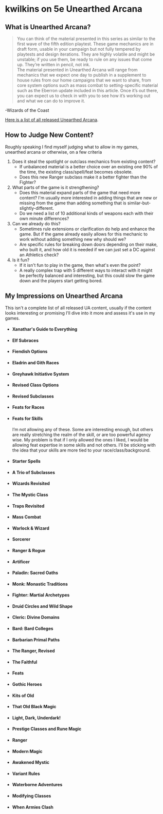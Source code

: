 kwilkins on 5e Unearthed Arcana
======



## What is Unearthed Arcana?
> You can think of the material presented in this series as similar to the first wave of the fifth edition playtest. These game mechanics are in draft form, usable in your campaign but not fully tempered by playtests and design iterations. They are highly volatile and might be unstable; if you use them, be ready to rule on any issues that come up. They’re written in pencil, not ink.  
The material presented in Unearthed Arcana will range from mechanics that we expect one day to publish in a supplement to house rules from our home campaigns that we want to share, from core system options such as mass combat to setting-specific material such as the Eberron update included in this article. Once it’s out there, you can expect us to check in with you to see how it’s working out and what we can do to improve it.

-Wizards of the Coast

[Here is a list of all released Unearthed Arcana](https://www.learningdnd.com/resource/unearthed-arcana-list/).

## How to Judge New Content?
Roughly speaking I find myself judging what to allow in my games, unearthed arcana or otherwise, on a few criteria

  1. Does it steal the spotlight or outclass mechanics from existing content?
      * If unbalanced material is a better choice over an existing one 90% of the time, the existing class/spell/feat becomes obsolete.
      * Does this new Ranger subclass make it a better fighter than the Fighter?
  2. What parts of the game is it strengthening?
      * Does this material expand parts of the game that need more content? I'm usually more interested in adding things that are new or missing from the game than adding something that is similar-but-slightly-different.
      * Do we need a list of 10 additional kinds of weapons each with their own minute differences?
  3. Can we already do this?
      * Sometimes rule extensions or clarification do help and enhance the game. But if the game already easily allows for this mechanic to work without adding something new why should we?
      * Are specific rules for breaking down doors depending on their make, who built it, and how old it is needed if we can just set a DC against an Athletics check?
  4. Is it fun?
      * If it isn't fun to play in the game, then what's even the point?
      * A really complex trap with 5 different ways to interact with it might be perfectly balanced and interesting, but this could slow the game down and the players start getting bored.

## My Impressions on Unearthed Arcana
This isn't a complete list of all released UA content, usually if the content looks interesting or promising I'll dive into it more and assess it's use in my games.

  * #### Xanathar's Guide to Everything
  * #### Elf Subraces
  * #### Fiendish Options
  * #### Eladrin and Gith Races
  * #### Greyhawk Initiative System
  * #### Revised Class Options
  * #### Revised Subclasses
  * #### Feats for Races
  * #### Feats for Skills
    I’m not allowing any of these. Some are interesting enough, but others are really stretching the realm of the skill, or are too powerful agency wise.  My problem is that if I only allowed the ones I liked, I would be allowing feat expertise in some skills and not others.  I’ll be sticking with the idea that your skills are more tied to your race/class/background.
  * #### Starter Spells
  * #### A Trio of Subclasses
  * #### Wizards Revisited
  * #### The Mystic Class
  * #### Traps Revisited
  * #### Mass Combat
  * #### Warlock & Wizard
  * #### Sorcerer
  * #### Ranger & Rogue
  * #### Artificer
  * #### Paladin: Sacred Oaths
  * #### Monk: Monastic Traditions
  * #### Fighter: Martial Archetypes
  * #### Druid Circles and Wild Shape
  * #### Cleric: Divine Domains
  * #### Bard: Bard Colleges
  * #### Barbarian Primal Paths
  * #### The Ranger, Revised
  * #### The Faithful
  * #### Feats
  * #### Gothic Heroes
  * #### Kits of Old
  * #### That Old Black Magic
  * #### Light, Dark, Underdark!
  * #### Prestige Classes and Rune Magic
  * #### Ranger
  * #### Modern Magic
  * #### Awakened Mystic
  * #### Variant Rules
  * #### Waterborne Adventures
  * #### Modifying Classes
  * #### When Armies Clash